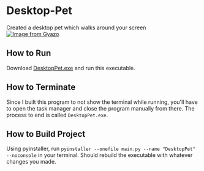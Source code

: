# Desktop-Pet
Created a desktop pet which walks around your screen
[![Image from Gyazo](https://i.gyazo.com/727cd1551202a1c9dae2ec742a8dba94.gif)](https://gyazo.com/727cd1551202a1c9dae2ec742a8dba94)

## How to Run
Download [DesktopPet.exe](https://github.com/eamonduffy/Desktop-Pet/blob/main/dist/DesktopPet.exe) and run this executable. 

## How to Terminate
Since I built this program to not show the terminal while running, you'll have to open the task manager and close the program manually from there. The process to end is called `DesktopPet.exe`.

## How to Build Project
Using pyinstaller, run `pyinstaller --onefile main.py --name "DesktopPet" --noconsole` in your terminal. Should rebuild the executable with whatever changes you made.
